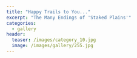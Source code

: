 ```yaml
---
title: "Happy Trails to You..."
excerpt: "The Many Endings of 'Staked Plains'"
categories:
  - gallery
header:
  teaser: /images/category_10.jpg
  image: /images/gallery/255.jpg
---
```


